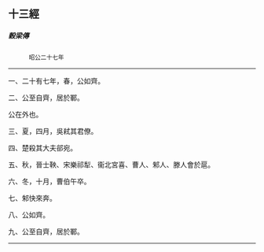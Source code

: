 

## 十三經

##### 穀梁傳
　　　`昭公二十七年`

* * *

一、二十有七年，春，公如齊。

二、公至自齊，居於鄆。

公在外也。

三、夏，四月，吳弒其君僚。

四、楚殺其大夫郤宛。

五、秋，晉士鞅、宋樂祁犁、衞北宮喜、曹人、邾人、滕人會於扈。

六、冬，十月，曹伯午卒。

七、邾快來奔。

八、公如齊。

九、公至自齊，居於鄆。

* * *

